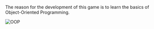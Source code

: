 <style> .markdown-body table td { font-size: 20px !important; } </style>
The reason for the development of this game is to learn the basics of Object-Oriented Programming.


![OOP](https://user-images.githubusercontent.com/70153893/95024376-4c953600-068b-11eb-810e-5f1049c63ca0.jpeg)

